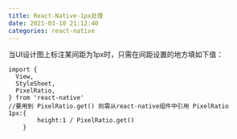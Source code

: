 ```yaml
---
title: React-Native-1px处理
date: 2021-03-10 21:12:40
categories: react-native
---
```

当UI设计图上标注某间距为1px时，只需在间距设置的地方填如下值：
```
import {
  View,
  StyleSheet,
  PixelRatio, 
} from 'react-native'
//要用到 PixelRatio.get() 则需从react-native组件中引用 PixelRatio
1px:{
        height:1 / PixelRatio.get()
    }
```
